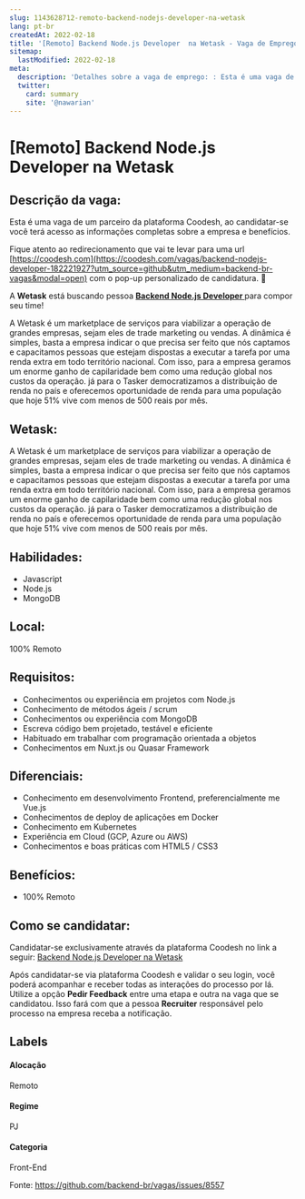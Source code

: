 ```yaml
---
slug: 1143628712-remoto-backend-nodejs-developer-na-wetask
lang: pt-br
createdAt: 2022-02-18
title: '[Remoto] Backend Node.js Developer  na Wetask - Vaga de Emprego'
sitemap:
  lastModified: 2022-02-18
meta:
  description: 'Detalhes sobre a vaga de emprego: : Esta é uma vaga de um parceiro da plataforma Coodesh, ao candidatar-se você terá acesso as informações completas sobre a empresa e benefícios.  Fique atento ao redirecionamento que vai te levar para uma url [https://coodesh.com](https://coodesh.com/vagas/backend-nodejs-developer-182221927?utm_source=github&utm_medium=backend-br-vagas&modal=open) com o pop-up personalizado de candidatura. 👋 <p>A <strong>Wetask</strong> está buscando pessoa <strong><ins>Backend Node.js Developer </ins></strong>para compor seu time!</p> <p>A Wetask é um marketplace de serviços para viabilizar a operação de grandes empresas, sejam eles de trade marketing ou vendas. A dinâmica é simples, basta a empresa indicar o que precisa ser feito que nós captamos e capacitamos pessoas que estejam dispostas a executar a tarefa por uma renda extra em todo território nacional. Com isso, para a empresa geramos um enorme ganho de capilaridade bem como uma redução global nos custos da operação. já para o Tasker democratizamos a distribuição de renda no país e oferecemos oportunidade de renda para uma população que hoje 51% vive com menos de 500 reais por mês.</p>'
  twitter:
    card: summary
    site: '@nawarian'
---
```


# [Remoto] Backend Node.js Developer  na Wetask

## Descrição da vaga: 
Esta é uma vaga de um parceiro da plataforma Coodesh, ao candidatar-se você terá acesso as informações completas sobre a empresa e benefícios.


Fique atento ao redirecionamento que vai te levar para uma url [https://coodesh.com](https://coodesh.com/vagas/backend-nodejs-developer-182221927?utm_source=github&utm_medium=backend-br-vagas&modal=open) com o pop-up personalizado de candidatura. 👋
<p>A <strong>Wetask</strong> está buscando pessoa <strong><ins>Backend Node.js Developer </ins></strong>para compor seu time!</p>
<p>A Wetask é um marketplace de serviços para viabilizar a operação de grandes empresas, sejam eles de trade marketing ou vendas. A dinâmica é simples, basta a empresa indicar o que precisa ser feito que nós captamos e capacitamos pessoas que estejam dispostas a executar a tarefa por uma renda extra em todo território nacional. Com isso, para a empresa geramos um enorme ganho de capilaridade bem como uma redução global nos custos da operação. já para o Tasker democratizamos a distribuição de renda no país e oferecemos oportunidade de renda para uma população que hoje 51% vive com menos de 500 reais por mês.</p>

## Wetask: 
 <p>A Wetask é um marketplace de serviços para viabilizar a operação de grandes empresas, sejam eles de trade marketing ou vendas. A dinâmica é simples, basta a empresa indicar o que precisa ser feito que nós captamos e capacitamos pessoas que estejam dispostas a executar a tarefa por uma renda extra em todo território nacional. Com isso, para a empresa geramos um enorme ganho de capilaridade bem como uma redução global nos custos da operação. já para o Tasker democratizamos a distribuição de renda no país e oferecemos oportunidade de renda para uma população que hoje 51% vive com menos de 500 reais por mês.</p>
</p>

 ## Habilidades: 
 - Javascript 
- Node.js 
- MongoDB
## Local: 
 100% Remoto
## Requisitos: 
 - Conhecimentos ou experiência em projetos com Node.js 
- Conhecimento de métodos ágeis / scrum 
- Conhecimentos ou experiência com MongoDB 
- Escreva código bem projetado, testável e eficiente 
- Habituado em trabalhar com programação orientada a objetos 
- Conhecimentos em Nuxt.js ou Quasar Framework
## Diferenciais: 
 - Conhecimento em desenvolvimento Frontend, preferencialmente me Vue.js 
- Conhecimentos de deploy de aplicações em Docker 
- Conhecimento em Kubernetes 
- Experiência em Cloud (GCP, Azure ou AWS) 
- Conhecimentos e boas práticas com HTML5 / CSS3
## Benefícios: 
 - 100% Remoto
## Como se candidatar:
Candidatar-se exclusivamente através da plataforma Coodesh no link a seguir: [Backend Node.js Developer  na Wetask](https://coodesh.com/vagas/backend-nodejs-developer-182221927?utm_source=github&utm_medium=backend-br-vagas&modal=open)


Após candidatar-se via plataforma Coodesh e validar o seu login, você poderá acompanhar e receber todas as interações do processo por lá. Utilize a opção **Pedir Feedback** entre uma etapa e outra na vaga que se candidatou. Isso fará com que a pessoa **Recruiter** responsável pelo processo na empresa receba a notificação.
## Labels
#### Alocação
Remoto
#### Regime
PJ
#### Categoria
Front-End

Fonte: https://github.com/backend-br/vagas/issues/8557